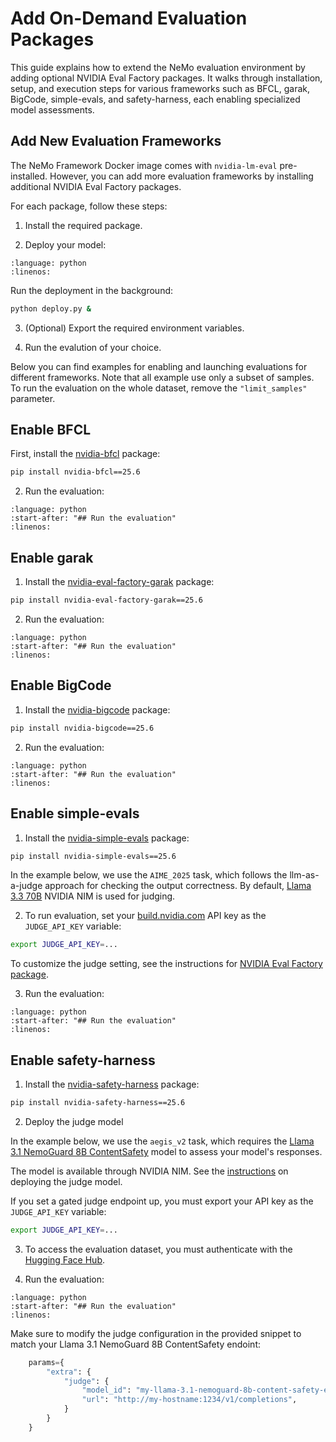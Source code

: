 # Add On-Demand Evaluation Packages

This guide explains how to extend the NeMo evaluation environment by adding optional NVIDIA Eval Factory packages. It walks through installation, setup, and execution steps for various frameworks such as BFCL, garak, BigCode, simple-evals, and safety-harness, each enabling specialized model assessments.

## Add New Evaluation Frameworks
The NeMo Framework Docker image comes with `nvidia-lm-eval` pre-installed.
However, you can add more evaluation frameworks by installing additional NVIDIA Eval Factory packages.

For each package, follow these steps:

1. Install the required package.

2. Deploy your model:

```{literalinclude} ../scripts/snippets/deploy.py
:language: python
:linenos:
```

Run the deployment in the background:
```bash
python deploy.py &
```

3. (Optional) Export the required environment variables. 

4. Run the evalution of your choice.

Below you can find examples for enabling and launching evaluations for different frameworks.
Note that all example use only a subset of samples.
To run the evaluation on the whole dataset, remove the `"limit_samples"` parameter.

## Enable BFCL

First, install the [nvidia-bfcl](https://pypi.org/project/nvidia-bfcl/) package:
```bash
pip install nvidia-bfcl==25.6
```

2. Run the evaluation:
```{literalinclude} ../scripts/snippets/bfcl.py
:language: python
:start-after: "## Run the evaluation"
:linenos:
```

## Enable garak

1. Install the [nvidia-eval-factory-garak](https://pypi.org/project/nvidia-eval-factory-garak/) package:
```bash
pip install nvidia-eval-factory-garak==25.6
```

2. Run the evaluation:
```{literalinclude} ../scripts/snippets/garak.py
:language: python
:start-after: "## Run the evaluation"
:linenos:
```

## Enable BigCode

1. Install the [nvidia-bigcode](https://pypi.org/project/nvidia-bigcode/) package:
```bash
pip install nvidia-bigcode==25.6
```

2. Run the evaluation:
```{literalinclude} ../scripts/snippets/bigcode.py
:language: python
:start-after: "## Run the evaluation"
:linenos:
```

## Enable simple-evals

1. Install the [nvidia-simple-evals](https://pypi.org/project/nvidia-simple-evals/) package:
```bash
pip install nvidia-simple-evals==25.6
```

In the example below, we use the `AIME_2025` task, which follows the llm-as-a-judge approach for checking the output correctness.
By default, [Llama 3.3 70B](https://build.nvidia.com/meta/llama-3_3-70b-instruct) NVIDIA NIM is used for judging.

2. To run evaluation, set your [build.nvidia.com](https://build.nvidia.com/) API key as the `JUDGE_API_KEY` variable:

```bash
export JUDGE_API_KEY=...
```
To customize the judge setting, see the instructions for [NVIDIA Eval Factory package](https://pypi.org/project/nvidia-simple-evals/). 


3. Run the evaluation:
```{literalinclude} ../scripts/snippets/simple_evals.py
:language: python
:start-after: "## Run the evaluation"
:linenos:
```

## Enable safety-harness

1. Install the [nvidia-safety-harness](https://pypi.org/project/nvidia-safety-harness/) package:
```bash
pip install nvidia-safety-harness==25.6
```

2. Deploy the judge model

In the example below, we use the `aegis_v2` task, which requires the [Llama 3.1 NemoGuard 8B ContentSafety](https://docs.nvidia.com/nim/llama-3-1-nemoguard-8b-contentsafety/latest/getting-started.html) model to assess your model's responses.

The model is available through NVIDIA NIM.
See the [instructions](https://docs.nvidia.com/nim/llama-3-1-nemoguard-8b-contentsafety/latest/getting-started.html) on deploying the judge model.

If you set a gated judge endpoint up, you must export your API key as the `JUDGE_API_KEY` variable:

```bash
export JUDGE_API_KEY=...
```
3. To access the evaluation dataset, you must authenticate with the [Hugging Face Hub](https://huggingface.co/docs/huggingface_hub/quick-start#authentication).

4. Run the evaluation:
```{literalinclude} ../scripts/snippets/safety.py
:language: python
:start-after: "## Run the evaluation"
:linenos:
```

Make sure to modify the judge configuration in the provided snippet to match your Llama 3.1 NemoGuard 8B ContentSafety endoint:

```python
    params={
        "extra": {
            "judge": {
                "model_id": "my-llama-3.1-nemoguard-8b-content-safety-endpoint",
                "url": "http://my-hostname:1234/v1/completions",
            }
        }
    }
```